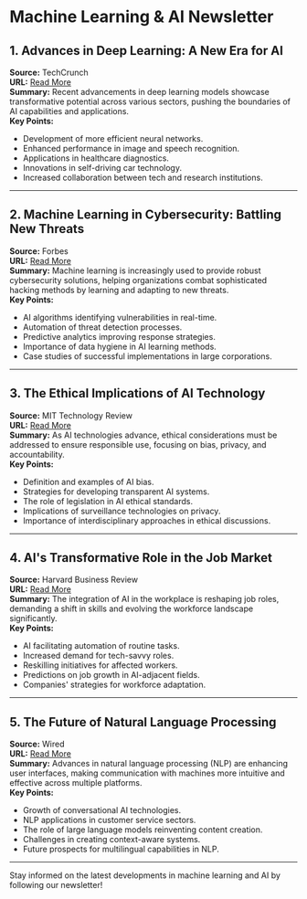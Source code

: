 # Machine Learning & AI Newsletter

## 1. Advances in Deep Learning: A New Era for AI  
**Source:** TechCrunch  
**URL:** [Read More](https://techcrunch.com/2023/10/01/advances-in-deep-learning/)  
**Summary:** Recent advancements in deep learning models showcase transformative potential across various sectors, pushing the boundaries of AI capabilities and applications.  
**Key Points:**  
- Development of more efficient neural networks.  
- Enhanced performance in image and speech recognition.  
- Applications in healthcare diagnostics.  
- Innovations in self-driving car technology.  
- Increased collaboration between tech and research institutions.  

---

## 2. Machine Learning in Cybersecurity: Battling New Threats  
**Source:** Forbes  
**URL:** [Read More](https://www.forbes.com/sites/cybersecurity/2023/10/02/machine-learning-in-cybersecurity/)  
**Summary:** Machine learning is increasingly used to provide robust cybersecurity solutions, helping organizations combat sophisticated hacking methods by learning and adapting to new threats.  
**Key Points:**  
- AI algorithms identifying vulnerabilities in real-time.  
- Automation of threat detection processes.  
- Predictive analytics improving response strategies.  
- Importance of data hygiene in AI learning methods.  
- Case studies of successful implementations in large corporations.  

---

## 3. The Ethical Implications of AI Technology  
**Source:** MIT Technology Review  
**URL:** [Read More](https://www.technologyreview.com/2023/10/03/ethical-implications-of-ai/)  
**Summary:** As AI technologies advance, ethical considerations must be addressed to ensure responsible use, focusing on bias, privacy, and accountability.  
**Key Points:**  
- Definition and examples of AI bias.  
- Strategies for developing transparent AI systems.  
- The role of legislation in AI ethical standards.  
- Implications of surveillance technologies on privacy.  
- Importance of interdisciplinary approaches in ethical discussions.  

---

## 4. AI's Transformative Role in the Job Market  
**Source:** Harvard Business Review  
**URL:** [Read More](https://hbr.org/2023/10/04/ais-role-in-the-job-market/)  
**Summary:** The integration of AI in the workplace is reshaping job roles, demanding a shift in skills and evolving the workforce landscape significantly.  
**Key Points:**  
- AI facilitating automation of routine tasks.  
- Increased demand for tech-savvy roles.  
- Reskilling initiatives for affected workers.  
- Predictions on job growth in AI-adjacent fields.  
- Companies' strategies for workforce adaptation.  

---

## 5. The Future of Natural Language Processing  
**Source:** Wired  
**URL:** [Read More](https://www.wired.com/story/natural-language-processing-future/)  
**Summary:** Advances in natural language processing (NLP) are enhancing user interfaces, making communication with machines more intuitive and effective across multiple platforms.  
**Key Points:**  
- Growth of conversational AI technologies.  
- NLP applications in customer service sectors.  
- The role of large language models reinventing content creation.  
- Challenges in creating context-aware systems.  
- Future prospects for multilingual capabilities in NLP.  

---  

Stay informed on the latest developments in machine learning and AI by following our newsletter!